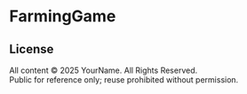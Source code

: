 # FarmingGame




## License

All content © 2025 YourName. All Rights Reserved.  
Public for reference only; reuse prohibited without permission.
